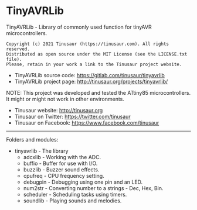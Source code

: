 # TinyAVRLib

TinyAVRLib - Library of commonly used function for tinyAVR microcontrollers.

    Copyright (c) 2021 Tinusaur (https://tinusaur.com). All rights reserved.
    Distributed as open source under the MIT License (see the LICENSE.txt file).
    Please, retain in your work a link to the Tinusaur project website.

- TinyAVRLib source code:   https://gitlab.com/tinusaur/tinyavrlib
- TinyAVRLib project page:  http://tinusaur.org/projects/tinyavrlib/

NOTE: This project was developed and tested the ATtiny85 microcontrollers. It might or might not work in other environments.

- Tinusaur website: http://tinusaur.org
- Tinusaur on Twitter: https://twitter.com/tinusaur
- Tinusaur on Facebook: https://www.facebook.com/tinusaur

-------------------------------------------------------------------------------

Folders and modules:
- tinyavrlib	- The library
  - adcxlib	- Working with the ADC.
  - buffio	- Buffer for use with I/O.
  - buzzlib	- Buzzer sound effects.
  - cpufreq	- CPU frequency setting.
  - debugpin	- Debugging using one pin and an LED.
  - num2str	- Converting number to a strings - Dec, Hex, Bin.
  - scheduler	- Scheduling tasks using timers.
  - soundlib	- Playing sounds and melodies.


